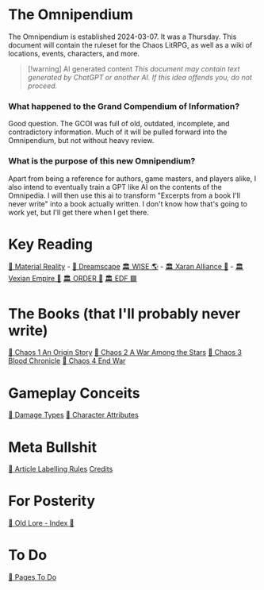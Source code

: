 # The Omnipendium
The Omnipendium is established 2024-03-07. It was a Thursday. This document will contain the ruleset for the Chaos LitRPG, as well as a wiki of locations, events, characters, and more.

> [!warning] AI generated content
> *This document may contain text generated by ChatGPT or another AI. If this idea offends you, do not proceed.*


### What happened to the Grand Compendium of Information?
Good question. The GCOI was full of old, outdated, incomplete, and contradictory information. Much of it will be pulled forward into the Omnipendium, but not without heavy review.

### What is the purpose of this new Omnipendium?

Apart from being a reference for authors, game masters, and players alike, I also intend to eventually train a GPT like AI on the contents of the Omnipedia. I will then use this ai to transform "Excerpts from a book I'll never write" into a book actually written. I don't know how that's going to work yet, but I'll get there when I get there.

# Key Reading
[🌌 Material Reality](🌌%20Material%20Reality.md) - [🌌 Dreamscape](🌌%20Dreamscape.md)
[🏛 WISE 🌎](🏛%20WISE%20🌎.md) - [🏛 Xaran Alliance 🔺](🏛%20Xaran%20Alliance%20🔺.md) - [🏛 Vexian Empire 🔷](🏛%20Vexian%20Empire%20🔷.md)
[🏛 ORDER 🔻](🏛%20ORDER%20🔻.md)
[🏛 EDF 🟩](🏛%20EDF%20🟩.md)

# The Books (that I'll probably never write)
[📕 Chaos 1 An Origin Story](📕%20Chaos%201%20An%20Origin%20Story.md)
[📕 Chaos 2 A War Among the Stars](📕%20Chaos%202%20A%20War%20Among%20the%20Stars.md)
[📕 Chaos 3 Blood Chronicle](📕%20Chaos%203%20Blood%20Chronicle.md)
[📕 Chaos 4 End War](📕%20Chaos%204%20End%20War.md)

# Gameplay Conceits
[📄 Damage Types](📄%20Damage%20Types.md)
[📄 Character Attributes](📄%20Character%20Attributes.md)

# Meta Bullshit
[📄 Article Labelling Rules](📄%20Article%20Labelling%20Rules.md)
[Credits](Credits)

# For Posterity
[📜 Old Lore - Index 📜](OldLore/📜%20Old%20Lore%20-%20Index%20📜.md)

# To Do
[📄 Pages To Do](📄%20Pages%20To%20Do.md)